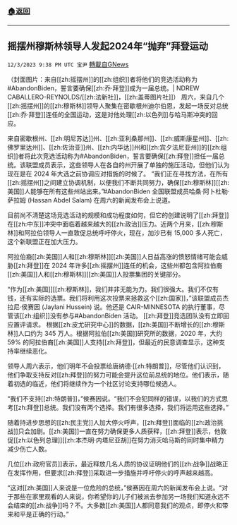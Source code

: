 ###  [:house:返回](README.md)
---


## 摇摆州穆斯林领导人发起2024年“抛弃”拜登运动
`12/3/2023 9:38 PM UTC 宝尹` [轉載自GNews](https://gnews.org/articles/2066883)

（封面图片：来自[[zh:摇摆州]]的[[zh:组织]]者将他们的竞选活动称为#AbandonBiden，誓言要确保[[zh:乔·拜登]]成为一届总统。| NDREW CABALLERO-REYNOLDS/[[zh:法新社]]，[[zh:盖蒂图片社]]）
周六，来自几个[[zh:摇摆州]]的[[zh:穆斯林]]领导人聚集在密歇根州迪尔伯恩，发起一场反对总统[[zh:乔·拜登]]连任的全国运动，这是对他处理[[zh:以色列]]与哈马斯冲突的回应。

来自密歇根州、[[zh:明尼苏达]]州、[[zh:亚利桑那州]]、[[zh:威斯康星州]]、[[zh:佛罗里达州]]、[[zh:佐治亚]]州、[[zh:内华达]]州和[[zh:宾夕法尼亚州]]的[[zh:组织]]者将此次竞选活动称为#AbandonBiden，誓言要确保[[zh:拜登]]担任一届总统。该联盟成员表示，这些领导人在各自的州开展了单独的施压活动，但他们认为现在是在 2024 年大选之前协调应对措施的时候了。
“我们正在寻找方法，在所有[[zh:摇摆州]]之间建立协调机制，以便我们不断共同努力，确保[[zh:穆斯林]][[zh:美国]]人能够在所有这些州站出来。”#AbandonBiden 全国联盟成员哈桑·阿卜杜勒·萨拉姆 (Hassan Abdel Salam) 在周六的新闻发布会上说道。

目前尚不清楚这场竞选活动的规模和成功程度如何，但它的创建说明了[[zh:拜登]]在[[zh:中东]]冲突中面临着越来越大的[[zh:政治]]压力。近两个月来，[[zh:穆斯林]]和阿拉伯领导人一直敦促总统呼吁停火，现在，加沙已有 15,000 多人死亡，这个新联盟正在加大压力。

阿拉伯裔[[zh:美国]]人和[[zh:穆斯林]][[zh:美国]]人日益高涨的愤怒情绪可能会威胁[[zh:拜登]]在 2024 年许多[[zh:摇摆州]]连任的机会，这些州都包含阿拉伯裔[[zh:美国]]人和[[zh:穆斯林]][[zh:美国]]人投票集团的关键部分。

“作为[[zh:美国]][[zh:穆斯林]]，我们并非无能为力。我们很强大。我们不仅有钱，还有实际的选票。我们将利用这次投票来拯救这个[[zh:国家]]，”该联盟成员杰拉尼·侯赛因 (Jaylani Hussein) 说。他还是 CAIR-MINNESOTA 的执行董事，尽管该[[zh:组织]]没有参与#AbandonBiden 活动。
[[zh:拜登]]竞选团队没有立即回应置评请求。
根据[[zh:皮尤研究中心]]的数据，[[zh:美国]]不断增长的[[zh:穆斯林]]人口约为 345 万人。根据阿拉伯[[zh:美国]]研究所的数据，2020 年，大约59% 的阿拉伯裔[[zh:美国]]人支持[[zh:拜登]]，但最近的民意调查显示，这种支持率继续恶化。

领导人周六表示，他们明年不会投票给唐纳德·[[zh:特朗普]]，尽管他们认识到，他们争取支持反对[[zh:拜登]]的努力可能会提升这位前总统的地位。他们表示，随着初选的临近，他们将继续作为一个社区讨论支持哪位候选人。

“我们不支持[[zh:特朗普]]，”侯赛因说。“我们不会犯同样的错误，以我们的方式思考[[zh:拜登]]总统。我们没有两个选择。我们有很多选择，我们将运用这些选择。”

随着持进步思想的[[zh:民主党]]人加大停火呼声，[[zh:拜登]]面临的[[zh:政治挑战]]只会加剧。[[zh:美国]]一直在努力确保更多人质获释，[[zh:拜登]]表示，他敦促[[zh:以色列总理]][[zh:本杰明·内塔尼亚胡]]在努力消灭哈马斯的同时集中精力减少伤亡人数。

几位[[zh:政府官员]]表示，最近释放几名人质的协议证明他们的[[zh:战争]]战略正在发挥作用，但要求[[zh:拜登]]采取进一步措施并呼吁停火的呼声越来越高。

“这对[[zh:美国]]人来说是一位危险的总统，”侯赛因在周六的新闻发布会上说。“对于那些在家里观看的人来说，你希望你的儿子们被派去参加另一场我们知道永远不会结束的[[zh:战争]]吗？不。大多数[[zh:美国]]人都同意我们的观点，即停火和带来和平是正确的行动。”


